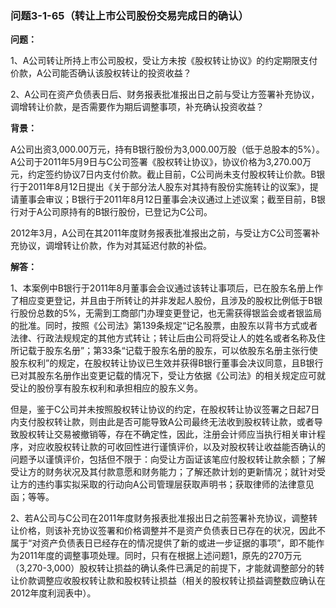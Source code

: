 ### 问题3-1-65（转让上市公司股份交易完成日的确认）

**问题：**

1、A公司转让所持上市公司股权，受让方未按《股权转让协议》的约定期限支付价款，A公司能否确认该股权转让的投资收益？

2、A公司在资产负债表日后、财务报表批准报出日之前与受让方签署补充协议，调增转让价款，是否需要作为期后调整事项，补充确认投资收益？

**背景：**

A公司出资3,000.00万元，持有B银行股份为3,000.00万股（低于总股本的5%）。A公司于2011年5月9日与C公司签署《股权转让协议》，协议价格为3,270.00万元，约定签约协议7日内支付价款。截止目前，C公司尚未支付股权转让价款。B银行于2011年8月12日提出《关于部分法人股东对其持有股份实施转让的议案》，提请董事会审议；B银行于2011年8月12日董事会决议通过上述议案；截至目前，B银行对于A公司原持有的B银行股份，已登记为C公司。

2012年3月，A公司在其2011年度财务报表批准报出之前，与受让方C公司签署补充协议，调增转让价款，作为对其延迟付款的补偿。

**解答：**

1、本案例中B银行于2011年8月董事会会议通过该转让事项后，已在股东名册上作了相应变更登记，并且由于所转让的并非发起人股份，且涉及的股权比例低于B银行股份总数的5%，无需到工商部门办理变更登记，也无需获得银监会或者银监局的批准。同时，按照《公司法》第139条规定“记名股票，由股东以背书方式或者法律、行政法规规定的其他方式转让；转让后由公司将受让人的姓名或者名称及住所记载于股东名册”；第33条“记载于股东名册的股东，可以依股东名册主张行使股东权利”的规定，在股权转让协议已生效并获得B银行董事会决议同意，且B银行已对其股东名册作出变更记载的情况下，受让方依据《公司法》的相关规定应可就受让的股份享有股东权利和承担相应的股东义务。

但是，鉴于C公司并未按照股权转让协议的约定，在股权转让协议签署之日起7日内支付股权转让款，则由此是否可能导致A公司最终无法收到股权转让款，或者导致股权转让交易被撤销等，存在不确定性，因此，注册会计师应当执行相关审计程序，对应收股权转让款的可收回性进行谨慎评价，以及对股权转让收益能否确认的问题予以谨慎评价，包括但不限于：向受让方函证该笔应付股权转让款余额；了解受让方的财务状况及其付款意愿和财务能力；了解还款计划的更新情况；就针对受让方的违约事实拟采取的行动向A公司管理层获取声明书；获取律师的法律意见函；等等。

2、若A公司与C公司在2011年度财务报表批准报出日之前签署补充协议，调整转让价格，则该补充协议签署和价格调整并不是资产负债表日已存在的状况，因此不属于“对资产负债表日已经存在的情况提供了新的或进一步证据的事项”，即不能作为2011年度的调整事项处理。同时，只有在根据上述问题1，原先的270万元（3,270-3,000）股权转让损益的确认条件已满足的前提下，才能就调整部分的转让价款调整应收股权转让款和股权转让损益（相关的股权转让损益调整数应确认在2012年度利润表中）。